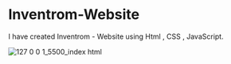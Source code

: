 # Inventrom-Website
I have created Inventrom - Website using Html , CSS , JavaScript.

![127 0 0 1_5500_index html](https://github.com/Palla007/Inventrom-Website/assets/104196811/24eefddc-9b57-494b-ba9a-0dcf13be9845)
